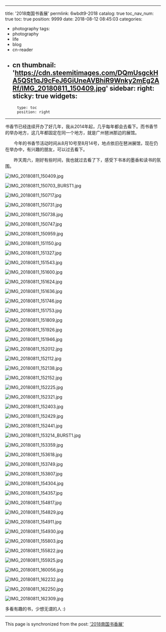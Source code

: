 
---
title: '2018南国书香展'
permlink: 6wbdt9-2018
catalog: true
toc_nav_num: true
toc: true
position: 9999
date: 2018-08-12 08:45:03
categories:
- photography
tags:
- photography
- life
- blog
- cn-reader
- cn
thumbnail: 'https://cdn.steemitimages.com/DQmUsgckHA5QSt1qJ9cFeJ6GiUneAVBhiR9Wnky2mEg2ARf/IMG_20180811_150409.jpg'
sidebar:
    right:
        sticky: true
widgets:
    -
        type: toc
        position: right
---


书香节已经连续开办了好几年，我从2014年起，几乎每年都会去看下。而书香节的举办地方，这几年都固定在同一个地方，就是广州琶洲那边的展馆。

　　今年的书香节活动时间从8月10号至8月14号，地点依旧在琶洲展馆，现在仍在举办中，有兴趣的朋友，可以过去看下。

　　昨天周六，刚好有些时间，我也就过去看了下，感受下书本的墨香和读书的氛围。

![IMG_20180811_150409.jpg](https://cdn.steemitimages.com/DQmUsgckHA5QSt1qJ9cFeJ6GiUneAVBhiR9Wnky2mEg2ARf/IMG_20180811_150409.jpg)

![IMG_20180811_150703_BURST1.jpg](https://cdn.steemitimages.com/DQmRfAf4gGiSuo3ZryqvreLzjfGY3Wj7kWGmA827YFs1qcp/IMG_20180811_150703_BURST1.jpg)

![IMG_20180811_150717.jpg](https://cdn.steemitimages.com/DQmcXCWGDWiDncib5mmS1gggAHbrYjcevhxbF8iwsxJ43dZ/IMG_20180811_150717.jpg)

![IMG_20180811_150731.jpg](https://cdn.steemitimages.com/DQmPeP7A79UbdrExs5RqvXaYHETQLL8rAtZ6g8tdCqoB5c8/IMG_20180811_150731.jpg)

![IMG_20180811_150738.jpg](https://cdn.steemitimages.com/DQmURyqc99SeK8rt7xod7ADHU5ZCMGib1MF2HbGdLUPsxM8/IMG_20180811_150738.jpg)

![IMG_20180811_150747.jpg](https://cdn.steemitimages.com/DQmbsexAwCzUuyTqTJ4doEpbGHH1RzkXYGJth9afh5esxY4/IMG_20180811_150747.jpg)

![IMG_20180811_150959.jpg](https://cdn.steemitimages.com/DQmTLC16TCUfwJ4EvV2Wbjxc4W5KFDceSmCJiHfboAyjm6m/IMG_20180811_150959.jpg)

![IMG_20180811_151150.jpg](https://cdn.steemitimages.com/DQmY3UzDYfFyUT36GnWSD18DNw7LrYXkau8SJ1h23EP9hor/IMG_20180811_151150.jpg)

![IMG_20180811_151327.jpg](https://cdn.steemitimages.com/DQmWQRvZk3DLbD6H9aZzKGEdKbXURXu3mkpsUcm7GVgomMw/IMG_20180811_151327.jpg)

![IMG_20180811_151543.jpg](https://cdn.steemitimages.com/DQmPiFrHf7XmKdaVRrvvkDXHc9z8VovuxsQJyGud6R6aNef/IMG_20180811_151543.jpg)

![IMG_20180811_151600.jpg](https://cdn.steemitimages.com/DQmbncQte3tdvoj8ZeJBZunHaYtbaTNFPMT6cqV4D89kqSu/IMG_20180811_151600.jpg)

![IMG_20180811_151624.jpg](https://cdn.steemitimages.com/DQmNViEuZUKWJjntK9J9neepbazb8U8NzaZ3kz2315HgvEM/IMG_20180811_151624.jpg)

![IMG_20180811_151636.jpg](https://cdn.steemitimages.com/DQmNeG4JuRy7L5nKWcNsDLfjarNHNYcGTjVFUCVoUQubMK2/IMG_20180811_151636.jpg)

![IMG_20180811_151746.jpg](https://cdn.steemitimages.com/DQmcLyHciRFABq2aRi8ncZkYz8uJKkQXoxkWZhNdVdeDMU3/IMG_20180811_151746.jpg)

![IMG_20180811_151753.jpg](https://cdn.steemitimages.com/DQmejzXfeykHBQrwVhsPJxceEj6mNYJHvQS3cKms7wTFqB6/IMG_20180811_151753.jpg)

![IMG_20180811_151809.jpg](https://cdn.steemitimages.com/DQmf9zUtwYQZS7xPHn88xFyQBBhbfcy2u1wirovZkX9fsFF/IMG_20180811_151809.jpg)

![IMG_20180811_151926.jpg](https://cdn.steemitimages.com/DQmQrzxY6SkEauq4ThmsP9UUhxn6sDL8cHP9mppoXJotYXK/IMG_20180811_151926.jpg)

![IMG_20180811_151946.jpg](https://cdn.steemitimages.com/DQmRyVvuafvBc1Nkh9kXYcKYJ7b6LpcTV8nU1GDNQKRqRYm/IMG_20180811_151946.jpg)

![IMG_20180811_152012.jpg](https://cdn.steemitimages.com/DQmXVWJh2VFrQjPDVEzz8LhzGX4cCERMnkyLnywWNup7BUC/IMG_20180811_152012.jpg)

![IMG_20180811_152112.jpg](https://cdn.steemitimages.com/DQmXbABPQNX9Pbu2UZvEanp7pB8SNEYDn5TnVPF4zbyDLUz/IMG_20180811_152112.jpg)

![IMG_20180811_152138.jpg](https://cdn.steemitimages.com/DQmUM9w3ZZfcBfycrQuxqMcr5oG6ZDnPxxVf1mESbrztSk6/IMG_20180811_152138.jpg)

![IMG_20180811_152152.jpg](https://cdn.steemitimages.com/DQmUEwLo9bjrCmE8tHT5ng4Lhnza93HuwHstLDqRMCG4w5C/IMG_20180811_152152.jpg)

![IMG_20180811_152225.jpg](https://cdn.steemitimages.com/DQmVoQh8fQ6DP1Cekx6n6FxCSX9LEYPCTv3UJgi5eLFj48n/IMG_20180811_152225.jpg)

![IMG_20180811_152321.jpg](https://cdn.steemitimages.com/DQmNmR46eAg74s7WM2yFqNiJbYA1FBAgphhXtkBswTAo8qk/IMG_20180811_152321.jpg)

![IMG_20180811_152403.jpg](https://cdn.steemitimages.com/DQmdfdnvHV6NWW2PtLEgdzn6TT4RtxK4ijbw6LFqGQvL5Fd/IMG_20180811_152403.jpg)

![IMG_20180811_152429.jpg](https://cdn.steemitimages.com/DQmVn1Vr3orWtEMePM5PRm52oZo2uotEg1KPyyZuqeyYUxN/IMG_20180811_152429.jpg)

![IMG_20180811_152441.jpg](https://cdn.steemitimages.com/DQmWAMbggMegAMaWj32FYMaQW1NsMNMEdchQ9yzqqdueghX/IMG_20180811_152441.jpg)

![IMG_20180811_153214_BURST1.jpg](https://cdn.steemitimages.com/DQmVYM8bfh9yBerxuGfoth4j1hsbd4q4NFnCM6pLLewXR3Z/IMG_20180811_153214_BURST1.jpg)

![IMG_20180811_153359.jpg](https://cdn.steemitimages.com/DQmP1YEucjtQdPhiqrzmZLtdKiDjZbKpxAt2P1dyQMfAcsH/IMG_20180811_153359.jpg)

![IMG_20180811_153618.jpg](https://cdn.steemitimages.com/DQmSdjcXr9pkKuUqo5JViihjteUdKpP5C3LKJKnyoemBfoF/IMG_20180811_153618.jpg)

![IMG_20180811_153749.jpg](https://cdn.steemitimages.com/DQmS7uByhbpQYqb7n9Qxzm9dfrEYfskoucmunhfeDdyP8HS/IMG_20180811_153749.jpg)

![IMG_20180811_153807.jpg](https://cdn.steemitimages.com/DQmVivuJb9s7w38pdKYVeHjumBg6XrJ9hAFGr93XSZpsBP2/IMG_20180811_153807.jpg)

![IMG_20180811_154304.jpg](https://cdn.steemitimages.com/DQmXwCPCVbKkVzqc4QLSj6gADBHNH2vANLLY4Gp1v3eRVsg/IMG_20180811_154304.jpg)

![IMG_20180811_154357.jpg](https://cdn.steemitimages.com/DQmRek55A3RFe8vxACMCGKfXpz8cjas7VbbEpUpRrnJxzkc/IMG_20180811_154357.jpg)

![IMG_20180811_154817.jpg](https://cdn.steemitimages.com/DQmTAadqD2oX5J9EfC4utFMKXtfVcANA3LQ1qneY6LQo4Ft/IMG_20180811_154817.jpg)

![IMG_20180811_154829.jpg](https://cdn.steemitimages.com/DQmPZEkNF7ThwAPyrSqj2pFLeB1TFDseRfg5Vhb8m7fx7K9/IMG_20180811_154829.jpg)

![IMG_20180811_154911.jpg](https://cdn.steemitimages.com/DQmciDTXYMGYjVrsejUYfn94oKRTgtynhYttqFs2M4VxasH/IMG_20180811_154911.jpg)

![IMG_20180811_154930.jpg](https://cdn.steemitimages.com/DQmPMgMwN7KNpUCZZAM824rHEfT8eBXXVHocq6tkQQgXoxW/IMG_20180811_154930.jpg)

![IMG_20180811_155803.jpg](https://cdn.steemitimages.com/DQmYLHh6aidCNj24VMghaKCrkT7SEYJ8hPjpE7xeUs1pYxZ/IMG_20180811_155803.jpg)

![IMG_20180811_155822.jpg](https://cdn.steemitimages.com/DQmarmY29VgSNx3JakfgHiiuA4i3aSN28vrQ6u2C2puCQVv/IMG_20180811_155822.jpg)

![IMG_20180811_155925.jpg](https://cdn.steemitimages.com/DQmNsTkycmPYx8KDSr4C8NDroFxpQavXmq8ejneqfXBjyLm/IMG_20180811_155925.jpg)

![IMG_20180811_160056.jpg](https://cdn.steemitimages.com/DQmXyaXV82dSpbyL8c6JLhZ8pH4y6xzQE8f82ZHFpEdHh2f/IMG_20180811_160056.jpg)

![IMG_20180811_162232.jpg](https://cdn.steemitimages.com/DQmbWhrXtcmABs6XqNisSWh33W6fXNJ1KxtjM25whsSRDGU/IMG_20180811_162232.jpg)


![IMG_20180811_162250.jpg](https://cdn.steemitimages.com/DQmYzJ54qNhXHSa5idda9AdyfVn6vkWp6VrWAn1xte7VgtA/IMG_20180811_162250.jpg)

![IMG_20180811_162309.jpg](https://cdn.steemitimages.com/DQmY3gtnUNKHXMLD97iGmfJi5VpFxe4CmBvrNC1w6ZFaest/IMG_20180811_162309.jpg)

多看有趣的书，少想无谓的人 :)

- - -

This page is synchronized from the post: ['2018南国书香展'](https://steemit.com/@rivalhw/6wbdt9-2018)
